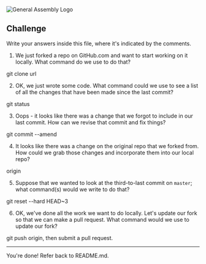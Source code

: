 ![General Assembly Logo](http://i.imgur.com/ke8USTq.png)

## Challenge

Write your answers inside this file, where it's indicated by the comments.

1. We just forked a repo on GitHub.com and want to start working on it locally. What command do we use to do that?

<!-- Answer Starts Here -->git clone url

<!-- Answer Ends Here -->

2. OK, we just wrote some code. What command could we use to see a list of all the changes that have been made since the last commit?

<!-- Answer Starts Here -->git status

<!-- Answer Ends Here -->

3. Oops - it looks like there was a change that we forgot to include in our last commit. How can we revise that commit and fix things?

<!-- Answer Starts Here -->git commit --amend

<!-- Answer Ends Here -->

4. It looks like there was a change on the original repo that we forked from. How could we grab those changes and incorporate them into our local repo?

<!-- Answer Starts Here -->origin

<!-- Answer Ends Here -->

5. Suppose that we wanted to look at the third-to-last commit on `master`; what command(s) would we write to do that?

<!-- Answer Starts Here -->git reset --hard HEAD~3

<!-- Answer Ends Here -->

6. OK, we've done all the work we want to do locally. Let's update our fork so that we can make a pull request. What command would we use to update our fork?

<!-- Answer Starts Here -->git push origin, then submit a pull request.

<!-- Answer Ends Here -->

<hr>

You're done! Refer back to README.md.
